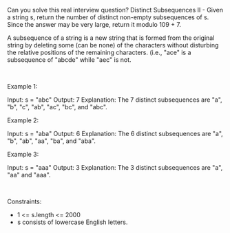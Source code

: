 Can you solve this real interview question? Distinct Subsequences II - Given a string s, return the number of distinct non-empty subsequences of s. Since the answer may be very large, return it modulo 109 + 7.

A subsequence of a string is a new string that is formed from the original string by deleting some (can be none) of the characters without disturbing the relative positions of the remaining characters. (i.e., "ace" is a subsequence of "abcde" while "aec" is not.

 

Example 1:


Input: s = "abc"
Output: 7
Explanation: The 7 distinct subsequences are "a", "b", "c", "ab", "ac", "bc", and "abc".


Example 2:


Input: s = "aba"
Output: 6
Explanation: The 6 distinct subsequences are "a", "b", "ab", "aa", "ba", and "aba".


Example 3:


Input: s = "aaa"
Output: 3
Explanation: The 3 distinct subsequences are "a", "aa" and "aaa".


 

Constraints:

 * 1 <= s.length <= 2000
 * s consists of lowercase English letters.